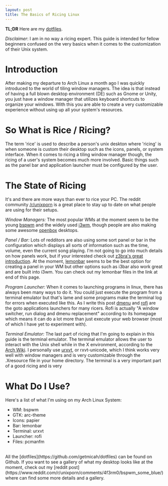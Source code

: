 ```yaml
---
layout: post
title: The Basics of Ricing Linux
---
```


**TL;DR** Here are my [dotfiles](https://github.com/getmicah/dotfiles).

*Disclaimer*: I am in no way a ricing expert. This guide is intended for fellow beginners confused on the very basics when it comes to the customization of their Unix system.

# Introduction
After making my departure to Arch Linux a month ago I was quickly introduced to the world of tiling window managers. The idea is that instead of having a full blown desktop environment (DE) such as Gnome or Unity, you just have a window manager that utilizes keyboard shortcuts to organize your windows. With this you are able to create a very customizable experience without using up all your system's resources.

# So What is Rice / Ricing?
The term 'rice' is used to describe a person's unix deskton where 'ricing' is when someone is custom their desktop such as the icons, panels, or system interface. When it comes to ricing a tiling window manager though, the ricing of a user's system becomes much more involved. Basic things such as the panel bar and application launcher must be configured by the user.

# The State of Ricing
It's and there are more ways than ever to rice your PC. The reddit community [/r/unixporn](https://www.reddit.com/r/unixporn) is a great place to stay up to date on what people are using for their setups.

*Window Managers:*
The most popular WMs at the moment seem to be the young [bspwm](https://github.com/baskerville/bspwm) and the widely used [i3wm](https://i3wm.org/), though people are also making some awesome [openbox](http://openbox.org/wiki/Main_Page) desktops.

*Panel / Bar:*
Lots of redditors are also using some sort panel or bar in the configuration which displays all sorts of information such as the time, volume, even the current song playing. I'm not going to go into much details on how panels work, but if your interested check out [z3bra's great introduction](http://blog.z3bra.org/2014/04/meeting-at-the-bar.html). At the moment, [lemonbar](https://github.com/LemonBoy/bar) seems to be the best option for creating a panel in your WM but other options such as i3bar also work great and are built into i3wm. You can check out my lemonbar files in the link at end of this page.

*Program Launcher:*
When it comes to launching programs in linux, there has always been many ways to do it. You could just execute the program from a terminal emulator but that's lame and some programs make the terminal log for errors when executed like this. As I write this post [dmenu](http://tools.suckless.org/dmenu/) and [rofi](https://davedavenport.github.io/rofi/) are the goto applications launchers for many ricers. Rofi is actually "A window switcher, run dialog and dmenu replacement" according to its homepage which means it can do a lot more than just execute your web browser (most of which I have yet to experiment with).

*Terminal Emulator:*
The last part of ricing that I'm going to explain in this guide is the terminal emulator. The terminal emulator allows the user to interact with the Unix shell while in the X environment, according to the [Arch Wiki](https://wiki.archlinux.org/index.php/Category:Terminal_emulators). I personally use [urxvt](https://wiki.archlinux.org/index.php/Rxvt-unicode), or rxvt-unicode, which I think works very well with window managers and is very customizable through the .Xresource file in your home directory. The terminal is a very important part of a good ricing and is very

# What Do I Use?
Here's a list of what I'm using on my Arch Linux System:  

* WM: bspwm
* GTK: arc-theme
* Icons: papier
* Bar: lemonbar
* Terminal: urxvt
* Launcher: rofi
* Files: pcmanfm

<br>
All the [dotfiles](https://github.com/getmicah/dotfiles) can be found on Github. If you want to see a gallery of what my desktop looks like at the moment, check out my [reddit post](https://www.reddit.com/r/unixporn/comments/4f3rm0/bspwm_some_blue/) where can find some more details and a gallery.
